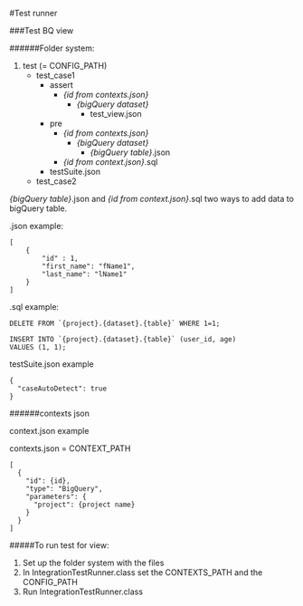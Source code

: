 #Test runner

###Test BQ view

######Folder system:

1. test (= CONFIG_PATH)
    * test_case1
        * assert
            * _{id from contexts.json}_
                * _{bigQuery dataset}_
                    * test_view.json
        * pre
            * _{id from contexts.json}_ 
                * _{bigQuery dataset}_ 
                    * _{bigQuery table}_.json
            * _{id from context.json}_.sql  
        * testSuite.json     
    * test_case2
    
_{bigQuery table}_.json and _{id from context.json}_.sql  two ways to add data to bigQuery table.

.json example:
```
[
    {
        "id" : 1,
        "first_name": "fName1",
        "last_name": "lName1"
    }
]
```

.sql example:
```
DELETE FROM `{project}.{dataset}.{table}` WHERE 1=1;

INSERT INTO `{project}.{dataset}.{table}` (user_id, age)
VALUES (1, 1);
```

testSuite.json example
```
{
  "caseAutoDetect": true
}
```

######contexts json

context.json example

contexts.json = CONTEXT_PATH
```
[
  {
    "id": {id},
    "type": "BigQuery",
    "parameters": {
      "project": {project name}
    }
  }
]
```

#####To run test for view:

1. Set up the folder system with the files
2. In IntegrationTestRunner.class set the CONTEXTS_PATH and the CONFIG_PATH
3. Run IntegrationTestRunner.class
